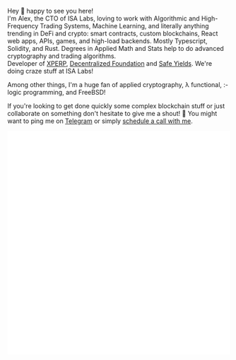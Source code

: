 Hey 👋 happy to see you here! <br> 
I'm Alex, the CTO of ISA Labs, loving to work with Algorithmic and High-Frequency Trading Systems, Machine Learning, and literally anything trending in DeFi and crypto: smart contracts, custom blockchains, React web apps, APIs, games, and high-load backends. 
Mostly Typescript, Solidity, and Rust. Degrees in Applied Math and Stats help to do advanced cryptography and trading algorithms.<br>
Developer of [XPERP](https://xperp.tech), [Decentralized Foundation](https://docs.defo.app/) and [Safe Yields](https://safeyields.io/).
We're doing craze stuff at ISA Labs!

Among other things, I'm a huge fan of applied cryptography, λ functional, :- logic programming, and FreeBSD!<br>

If you're looking to get done quickly some complex blockchain stuff or just collaborate on something don't hesitate to give me a shout! 🤳
You might want to ping me on [Telegram](https://t.me/+t_BYca-6g7c5Mjkx) or simply [schedule a call with me](https://calendly.com/crypt0grapher/30min).

<span align="center">

![Metrics](/metrics.svg)

</span>

<!--
**crypt0grapher/crypt0grapher** is a ✨ _special_ ✨ repository because its `README.md` (this file) appears on your GitHub profile.

Here are some ideas to get you started:

- 🔭 I’m currently working on ...
- 🌱 I’m currently learning ...
- 👯 I’m looking to collaborate on ...
- 🤔 I’m looking for help with ...
- 💬 Ask me about ...
- 📫 How to reach me: ...
- 😄 Pronouns: ...
- ⚡ Fun fact: ...
-->
